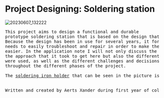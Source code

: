 <h1><b>Project Designing: Soldering station</b></h1>

![20230607_132222](https://github.com/XanderPxl/Soldering_station_2023/assets/114076297/6cb3aa5f-44be-4e85-98cb-544377a2f90d)


<pre>
This project aims to design a functional and durable
prototype soldering station that is based on the design that Elektor made a few years ago. 
Because the design has been in use for several years, it forms a stable base to start from. As a prototype it
needs to easily troubleshoot and repair in order to make the testing process
easier. In the application note I will not only discuss the final outcome and
the approach that it took to get here but also the different materials that
were used, as well as the different challenges and decisions encountered
throughout the different phases of the project.

The <a href="https://www.thingiverse.com/thing:4142169">soldering iron holder</a> that can be seen in the picture is the design of <a href="https://www.thingiverse.com/theswink/designs">Swinkels Wilfred</a> from Thingiverse.


Written and created by Aerts Xander during first year of college.
</pre>
